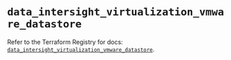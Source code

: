 # `data_intersight_virtualization_vmware_datastore`

Refer to the Terraform Registry for docs: [`data_intersight_virtualization_vmware_datastore`](https://registry.terraform.io/providers/ciscodevnet/intersight/1.0.71/docs/data-sources/virtualization_vmware_datastore).
